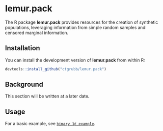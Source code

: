 # lemur.pack

The R package **lemur.pack** provides resources for the creation of synthetic populations, leveraging information from 
simple random samples and censored marginal information.

## Installation

You can install the development version of **lemur.pack** from within R:

```r
devtools::install_github("ctgrubb/lemur.pack")
```

## Background

This section will be written at a later date.

## Usage

For a basic example, see [`binary_1d_example`](https://ctgrubb.github.io/lemur.pack/articles/binary_1d_example.html).
